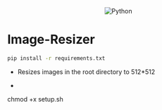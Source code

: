 <div align="center">
  <img alt="Python" src="https://img.shields.io/badge/python%20-%23323330.svg?&style=for-the-badge&logo=python&logoColor=black&color=white"/>
</div>

# Image-Resizer

```bash
pip install -r requirements.txt
```

- Resizes images in the root directory to 512*512

- ```bash
chmod +x setup.sh
```
